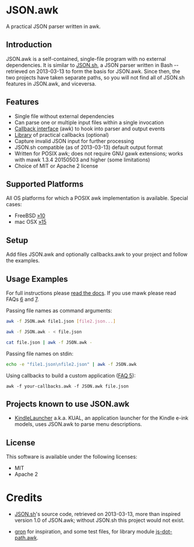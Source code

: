 JSON.awk
========

A practical JSON parser written in awk.

Introduction
------------

JSON.awk is a self-contained, single-file program with no external dependencies.
It is similar to [JSON.sh](https://github.com/dominictarr/JSON.sh), a JSON
parser written in Bash -- retrieved on 2013-03-13 to form the basis for
JSON.awk. Since then, the two projects have taken separate paths, so you
will not find all of JSON.sh features in JSON.awk, and viceversa.

Features
--------

* Single file without external dependencies
* Can parse one or multiple input files within a single invocation
* [Callback interface](doc/callbacks.md) (awk) to hook into parser and output events
* [Library](doc/library.md) of practical callbacks (optional)
* Capture invalid JSON input for further processing
* JSON.sh compatible (as of 2013-03-13) default output format
* Written for POSIX awk; does not require GNU gawk extensions;
  works with mawk 1.3.4 20150503 and higher (some limitations)
* Choice of MIT or Apache 2 license

Supported Platforms
-------------------

All OS platforms for which a POSIX awk implementation is available. Special cases:

* FreeBSD [&raquo;10](https://github.com/step-/JSON.awk/issues/10)
* mac OSX [&raquo;15](https://github.com/step-/JSON.awk/issues/15)

Setup
-----

Add files JSON.awk and optionally callbacks.awk to your project and follow the
examples.

Usage Examples
--------------

For full instructions please [read the docs](doc/usage.md).
If you use mawk please read FAQs [6](doc/FAQ.md#6) and [7](doc/FAQ.md#7).

Passing file names as command arguments:

```sh
awk -f JSON.awk file1.json [file2.json...]

awk -f JSON.awk - < file.json

cat file.json | awk -f JSON.awk -
```

Passing file names on stdin:

```sh
echo -e "file1.json\nfile2.json" | awk -f JSON.awk
```

Using callbacks to build a custom application ([FAQ 5](doc/FAQ.md#5)):

```
awk -f your-callbacks.awk -f JSON.awk file.json
```

Projects known to use JSON.awk
------------------------------

* [KindleLauncher](https://bitbucket.org/ixtab/kindlelauncher/overview)
  a.k.a. KUAL, an application launcher for the Kindle e-ink models, uses
  JSON.awk to parse menu descriptions.

License
-------

This software is available under the following licenses:

* MIT
* Apache 2

Credits
=======

* [JSON.sh](https://github.com/dominictarr/JSON.sh)'s source code, retrieved on
  2013-03-13, more than inspired version 1.0 of JSON.awk; without JSON.sh this
  project would not exist.

* [gron](https://github.com/tomnomnom/gron) for inspiration, and some test files,
  for library module [js-dot-path.awk](doc/library.md#js_dot_path).

